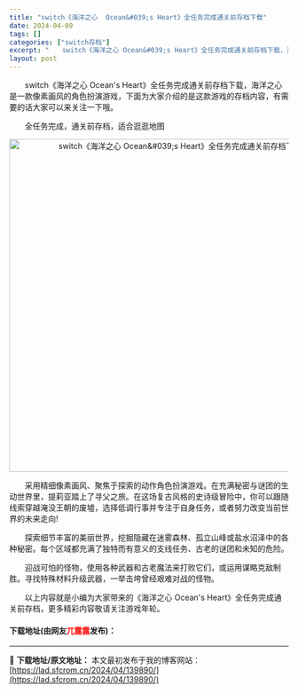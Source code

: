 ```yaml
---
title: "switch《海洋之心  Ocean&#039;s Heart》全任务完成通关前存档下载"
date: 2024-04-09
tags: []
categories: ["switch存档"]
excerpt: "　　switch《海洋之心 Ocean&#039;s Heart》全任务完成通关前存档下载，海洋之心是一款像素画风的角色扮演游戏，下面为大家介绍的是这款游戏的存档内容，有需要的话大家可以来关注一下哦。 　　全任务完成，通关前存档，适合逛逛地图 　　采用精细像素画风、聚焦于探索的动作角色扮演游戏。在充满&hellip;"
layout: post
---
```


 <p>　　switch《海洋之心 Ocean&#39;s Heart》全任务完成通关前存档下载，海洋之心是一款像素画风的角色扮演游戏，下面为大家介绍的是这款游戏的存档内容，有需要的话大家可以来关注一下哦。</p> <p>　　全任务完成，通关前存档，适合逛逛地图</p> <p align="center"><img align="" border="0" src="https://lad.sfcrom.cn/wp-content/uploads/2024/04/20240409_6614f267be7d5.webp" width="600" alt="switch《海洋之心  Ocean&amp;#039;s Heart》全任务完成通关前存档下载" /></p> <p>　　采用精细像素画风、聚焦于探索的动作角色扮演游戏。在充满秘密与谜团的生动世界里，提莉亚踏上了寻父之旅。在这场复古风格的史诗级冒险中，你可以跟随线索穿越淹没王朝的废墟，选择低调行事并专注于自身任务，或者努力改变当前世界的未来走向!</p> <p>　　探索细节丰富的美丽世界，挖掘隐藏在迷雾森林、孤立山峰或盐水沼泽中的各种秘密。每个区域都充满了独特而有意义的支线任务、古老的谜团和未知的危险。</p> <p>　　迎战可怕的怪物，使用各种武器和古老魔法来打败它们，或运用谋略克敌制胜。寻找特殊材料升级武器，一举击垮曾经艰难对战的怪物。</p> <p>　　以上内容就是小编为大家带来的《海洋之心 Ocean&#39;s Heart》全任务完成通关前存档，更多精彩内容敬请关注游戏年轮。</p> <p><h4>下载地址(由网友<font color="red">兀露露</font>发布)：</h4></p> 

---
📖 **下载地址/原文地址：** 本文最初发布于我的博客网站：[https://lad.sfcrom.cn/2024/04/139890/](https://lad.sfcrom.cn/2024/04/139890/)
